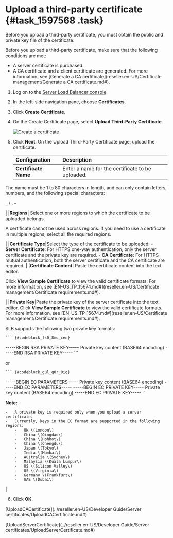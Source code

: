 # Upload a third-party certificate {#task_1597568 .task}

Before you upload a third-party certificate, you must obtain the public and private key file of the certificate.

Before you upload a third-party certificate, make sure that the following conditions are met:

-   A server certificate is purchased.
-   A CA certificate and a client certificate are generated. For more information, see [Generate a CA certificate](reseller.en-US/Certificate management/Generate a CA certificate.md#).

1.  Log on to the [Server Load Balancer console](https://partners-intl.console.aliyun.com/#/slb). 
2.  In the left-side navigation pane, choose **Certificates**.
3.  Click **Create Certificate**.
4.  On the Create Certificate page, select **Upload Third-Party Certificate**. 

    ![Create a certificate](http://static-aliyun-doc.oss-cn-hangzhou.aliyuncs.com/assets/img/21331/156756347611880_en-US.png)

5.  Click **Next**. On the Upload Third-Party Certificate page, upload the certificate. 

    |Configuration|Description|
    |:------------|:----------|
    |**Certificate Name**| Enter a name for the certificate to be uploaded.

 The name must be 1 to 80 characters in length, and can only contain letters, numbers, and the following special characters:

 \_ / . -

 |
    |**Regions**| Select one or more regions to which the certificate to be uploaded belongs.

 A certificate cannot be used across regions. If you need to use a certificate in multiple regions, select all the required regions.

 |
    |**Certificate Type**|Select the type of the certificate to be uploaded:     -   **Server Certificate**: For HTTPS one-way authentication, only the server certificate and the private key are required.
    -   **CA Certificate**: For HTTPS mutual authentication, both the server certificate and the CA certificate are required.
 |
    |**Certificate Content**| Paste the certificate content into the text editor.

 Click **View Sample Certificate** to view the valid certificate formats. For more information, see [EN-US\_TP\_15674.md\#](reseller.en-US/Certificate management/Certificate requirements.md#).

 |
    |**Private Key**|Paste the private key of the server certificate into the text editor. Click **View Sample Certificate** to view the valid certificate formats. For more information, see [EN-US\_TP\_15674.md\#](reseller.en-US/Certificate management/Certificate requirements.md#).

 SLB supports the following two private key formats:

    ``` {#codeblock_fs0_8mu_cen}
-----BEGIN RSA PRIVATE KEY-----
Private key content (BASE64 encoding)
-----END RSA PRIVATE KEY-----
    ```

 or

    ``` {#codeblock_gul_q0r_0iq}
-----BEGIN EC PARAMETERS-----
Private key content (BASE64 encoding)
-----END EC PARAMETERS-----
-----BEGIN EC PRIVATE KEY-----
Private key content (BASE64 encoding)
-----END EC PRIVATE KEY-----
    ```

 **Note:** 

    -   A private key is required only when you upload a server certificate.
    -   Currently, keys in the EC format are supported in the following regions:
        -   UK \(London\)
        -   China \(Qingdao\)
        -   China \(Hohhot\)
        -   China \(Chengdu\)
        -   Japan \(Tokyo\)
        -   India \(Mumbai\)
        -   Australia \(Sydney\)
        -   Malaysia \(Kuala Lumpur\)
        -   US \(Silicon Valley\)
        -   US \(Virginia\)
        -   Germany \(Frankfurt\)
        -   UAE \(Dubai\)
 |

6.  Click **OK**.

[UploadCACertificate](../reseller.en-US/Developer Guide/Server certificates/UploadCACertificate.md#)

[UploadServerCertificate](../reseller.en-US/Developer Guide/Server certificates/UploadServerCertificate.md#)

